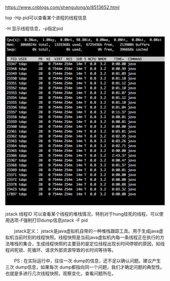 https://www.cnblogs.com/shengulong/p/8513652.html

top -Hp pid可以查看某个进程的线程信息

-H 显示线程信息，-p指定pid


![](assets/markdown-img-paste-20200508093731137.png)

jstack 线程ID 可以查看某个线程的堆栈情况，特别对于hung挂死的线程，可以使用选项-F强制打印dump信息jstack -F pid

　　jstack定义： jstack是java虚拟机自带的一种堆栈跟踪工具。用于生成java虚拟机当前时刻的线程快照。线程快照是当前java虚拟机内每一条线程正在执行的方法堆栈的集合，生成线程快照的主要目的是定位线程出现长时间停顿的原因，如线程间死锁、死循环、请求外部资源导致的长时间等待等。

　　PS : 在实际运行中，往往一次 dump的信息，还不足以确认问题。建议产生三次 dump信息，如果每次 dump都指向同一个问题，我们才确定问题的典型性。也就是多进行几次线程快照，观察变化，查看问题所在。
